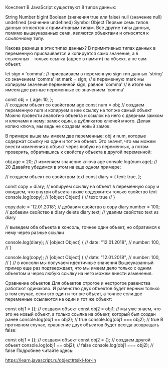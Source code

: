 Конспект
В JavaScript существуют 8 типов данных:

String
Number
bigint
Boolean (значения true или false)
null (значение null)
undefined (значение undefined)
Symbol
Object
Первые семь типов данных относятся к примитивным типам. Все другие типы данных, помимо вышеуказанных семи, являются объектами и относятся к ссылочному типу.

Какова разница в этих типах данных? В примитивных типах данных в переменную присваивается и копируется само значение, а в ссылочных – только ссылка (адрес в памяти) на объект, а не сам объект.

let sign = 'comma'; // присваиваем в переменную sign тип данных 'string' со значением 'comma'
let mark = sign; // в переменную mark мы копируем значение переменной sign, равное 'comma'
// в итоге мы имеем две разные переменные со значением 'comma' 

const obj = {
  age: 10,
};                            
// создаем объект со свойством age 
const num = obj; // создаем переменную num и копируем в нее ссылку на тот же самый объект
Можно провести аналогию объекта и ссылок на него с дверным замком и ключами к нему: замок один, а дубликатов ключей много. Делая копию ключа, мы ведь не создаем новый замок.

В примере выше мы имеем две переменные: obj и num, которые содержат ссылку на один и тот же объект. Это значит, что мы можем внести изменения в объект через любую из переменных, а потом проверить, обратившись к свойству объекта в другой переменной:

obj.age = 20; // изменяем значение ключа age
console.log(num.age); // 20 
Давайте убедимся в этом на еще одном примере:

// создаем объект со свойством text
const diary = {
  text: true,
};

const copy = diary; // копируем ссылку на объект в переменную copy и ожидаем, что внутри объекта также содержится только свойство text
console.log(copy);
// [object Object] {
//   text: true
// }

copy.date = '12.01.2018'; // добавим свойство в copy
diary.number = 100; // добавим свойство в diary
delete diary.text; // удалим свойство text из diary

// выведем оба объекта в консоль, точнее один объект, но обратимся к нему через разные ссылки

console.log(diary);
// [object Object] {
//   date: "12.01.2018",
//   number: 100,
// } 

console.log(copy);
// [object Object] {
//   date: "12.01.2018",
//   number: 100,
// } 
// в консоли мы получаем идентичные значения
Вышеуказанный пример еще раз подтверждает, что мы имеем дело только с одним объектом и через любую ссылку на него можем внести изменения.

Сравнение объектов
Для объектов строгое и нестрогое равенства работают одинаково. И равенство двух объектов будет верным только в том случае, если это один и тот же объект, а точнее если две переменные ссылаются на один и тот же объект:

const obj1 = {}; // создаем объект
const obj2 = obj1; // мы уже знаем, что это не новый объект, а только ссылка на объект, который был создан ранее
console.log(obj1 == obj2); // true
console.log(obj1 === obj2); // true
В противном случае, сравнение двух объектов будет всегда возвращать false:

const obj1 = {}; // создаем объект
const obj2 = {}; // создаем другой объект
console.log(obj1 == obj2); // false
console.log(obj1 === obj2); // false
Подробнее читайте здесь:

https://learn.javascript.ru/object#tsikl-for-in
